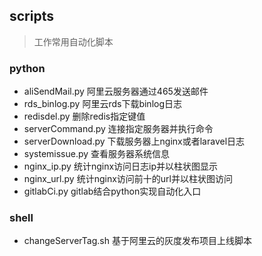 ## scripts
> 工作常用自动化脚本

### python

- aliSendMail.py 阿里云服务器通过465发送邮件
- rds_binlog.py 阿里云rds下载binlog日志
- redisdel.py 删除redis指定键值
- serverCommand.py 连接指定服务器并执行命令
- serverDownload.py 下载服务器上nginx或者laravel日志
- systemissue.py 查看服务器系统信息
- nginx_ip.py 统计nginx访问日志ip并以柱状图显示
- nginx_url.py 统计nginx访问前十的url并以柱状图访问
- gitlabCi.py gitlab结合python实现自动化入口

### shell
- changeServerTag.sh 基于阿里云的灰度发布项目上线脚本